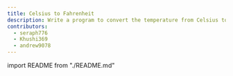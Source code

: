 ```yaml
---
title: Celsius to Fahrenheit
description: Write a program to convert the temperature from Celsius to Fahrenheit
contributors:
  - seraph776
  - Khushi369
  - andrew9078
---
```


import README from "./README.md"

<README />
